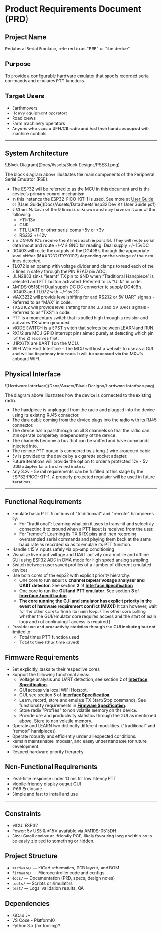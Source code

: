 # Product Requirements Document (PRD)

## Project Name
Peripheral Serial Emulator, referred to as "PSE" or "the device".

## Purpose
To provide a configurable hardware emulator that spoofs recorded serial commands and emulates PTT functions.

## Target Users
- Earthmovers
- Heavy equipment operators
- Road crews
- Farm machinery operators
- Anyone who uses a UFH/CB radio and had their hands occupied with machine controls


---


## System Architecture

![Block Diagram](Docs/Assets/Block Designs/PSE3.1.png)

The block diagram above illustrates the main components of the Peripheral Serial Emulator (PSE).  

  - The ESP32 will be referred to as the MCU in this document and is the device's primary control mechanism.
  - In this instance the ESP32-PICO-KIT-1 is used. See more at [User Guide](https://docs.espressif.com/projects/esp-dev-kits/en/latest/esp32/esp32-pico-kit-1/user_guide.html#) or [User Guide](Docs/Assets/Datasheets/esp32 Dev Kit User Guide.pdf) 
  - 8 Chan IN. Each of the 8 lines is unknown and may have on it one of the following:
    - +11~13v
    - GND
    - TTL UART or other serial coms +5v or +3v
    - RS232 +/-12v
  - 2 x DG408 IC’s receive the 8 lines each in parallel. They will route serial data in/out and route +/-V & GND for reading. Dual supply +/- 15vDC
  - DG403 will route the outputs of the DG408’s through the appropriate level shifter (MAX3232/TXS0102) depending on the voltage of the data lines detected.
  - TL072 is an opamp with voltage divider and clamps to read each of the 8 lines in safely through the PIN READ pin ADC.
  - ULN2803 sinks “learnt” TX pin to GND when “Traditional Handpiece” is selected and PTT button activated. Referred to as “ULN” in code.
  - AM1DS-0515DH Dual supply DC DC converter to supply DG408’s, DG403 and TL072 with +/-15vDC
  - MAX3232 will provide level shifting for and RS232 or 5V UART signals - Referred to as “MAX” in code.
  - TXS0102 will provide level shifting for and 3.3 and 5V UART signals - Referred to as “TXS” in code.
  - PTT is a momentary switch that is pulled high through a resistor and activates TX when grounded.
  - MODE SWITCH is a SPST switch that selects between LEARN and RUN.
  - RX1/2 are MCU GPIO interrupt pins aimed purely at detecting which pin (of the 2) receives first.
  - U1RX/TX are UART 1 on the MCU.
  - WIFI Web Host Interface - The MCU will host a website to use as a GUI and will be its primary interface. It will be accessed via the MCU’s onboard WIFI.

## Physical Interface

![Hardware Interface](Docs/Assets/Block Designs/Hardware Interface.png)

The diagram above illustrates how the device is connected to the existing radio.

  - The handpiece is unplugged from the radio and plugged into the device using its existing RJ45 connector.
  - The data cable coming from the device plugs into the radio with its RJ45 connector.
  - The device has a passthrough on all 8 channels so that the radio can still operate completely independently of the device. 
  - The channels become a bus that can be sniffed and have commands injected into.
  - The remote PTT button is connected by a long 2 wire protected cable.
  - 5v is provided to the device by a cigarette socket adapter.
  - Future iterations will provide the option to order a protected 12v - 5v USB adapter for a hard wired instals.
  - Any 3.3v - 5v rail requirements can be fulfilled at this stage by the ESP32-PICO-KIT-1. A properly protected regulator will be used in future iterations.


---


## Functional Requirements
- Emulate basic PTT functions of "traditionoal" and "remote" handpieces by:
  - For "traditional": Learning what pin it uses to transmit and selectivly connecting it to ground when a PTT input is received from the user.
  - For "remote": Learning its TX & RX pins and then recording oversampled serial commands and playing them back at the same baud rate as recorded so as to emulate its PTT function.
- Handle ±15 V inputs safely via op-amp conditioning
- Visualize live input voltage and UART activity on a mobile and offline GUI using ESP32 ADC in DMA mode for high speed analog sampling.
- Switch between user saved profiles of a number of different emulated devices
- Use both cores of the esp32 with explicit priority hierarchy: 
  - One core to run inbuilt **8 channel bipolar voltage analyser and UART detector**. See section **2** of [**Interface Specification**](Docs\InterfaceSpec.md)
  - One core to run the **GUI and PTT emulator**. See section **3** of [**Interface Specification**](Docs\InterfaceSpec.md)
  - **The core running the GUI and emulator has explicit priority in the event of hardware requirement conflict (MUX1)** It can however, wait for the other core to finish its main loop. (The other core polling whether the GUI/emulator core requires access and the start of main loop and not continuing if access is required.)
- Provide use and productivity statistics through the GUI including but not limited to:
  - Total times PTT function used
  - Total tx time (thus time saved)

## Firmware Requirements
- Set explicitly, tasks to their respective cores
- Support the following functional areas:
  - Voltage analysis and UART detection, see section **2** of [**Interface Specification**](Docs\InterfaceSpec.md).
  - GUI access via local WIFI Hotspot.
  - GUI, see section **3** of [**Interface Specification**](Docs\InterfaceSpec.md).
  - Learn, record, store and emulate TX Start/Stop commands, See functionality requirements in [**Firmware Specification**](Docs\FirmwareSpec.md).
  - Store radio "Profiles" to non volatile memory on the device.
  - Provide use and productivity statistics through the GUI as mentioned above. Store to non volatile memory.
- Operate and LEARN two distinctly different modalities. ("traditional" and "remote" handpieces)
- Operate robustly and efficiently under all expected conditions.
- Remain maintainable, modular, and easily understandable for future development.
- Respect hardware priority hierarchy

## Non-Functional Requirements
- Real-time response under 10 ms for low latency PTT
- Mobile-friendly display output GUI
- IP65 Enclosure
- Simple and fast to install and use


---


## Constraints
- MCU: ESP32
- Power: 5v USB & ±15 V available via AM1DS-0515DH. 
- Size: Small enclosure-friendly PCB, likely favouring long and thin so to be easily zip tied to something or hidden.

## Project Structure
- `hardware/` — KiCad schematics, PCB layout, and BOM
- `firmware/` — Microcontroller code and configs
- `docs/` — Documentation (PRD, specs, design notes)
- `tools/` — Scripts or simulators
- `test/` — Logs, validation results, QA

## Dependencies
- KiCad 7+
- VS Code - PlatformIO
- Python 3.x (for tooling)?
